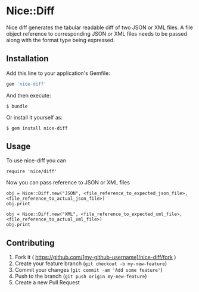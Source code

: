 # Nice::Diff

Nice diff generates the tabular readable diff of two JSON or XML files. A file object reference to corresponding JSON or XML files needs to be passed along with the format type being expressed.

## Installation

Add this line to your application's Gemfile:

```ruby
gem 'nice-diff'
```

And then execute:

    $ bundle

Or install it yourself as:

    $ gem install nice-diff

## Usage

To use nice-diff you can

	require 'nice/diff'

Now you can pass reference to JSON or XML files

	obj = Nice::Diff.new("JSON", <file_reference_to_expected_json_file>, <file_reference_to_actual_json_file>)
	obj.print

	obj = Nice::Diff.new("XML", <file_reference_to_expected_xml_file>, <file_reference_to_actual_xml_file>)
	obj.print

## Contributing

1. Fork it ( https://github.com/[my-github-username]/nice-diff/fork )
2. Create your feature branch (`git checkout -b my-new-feature`)
3. Commit your changes (`git commit -am 'Add some feature'`)
4. Push to the branch (`git push origin my-new-feature`)
5. Create a new Pull Request

